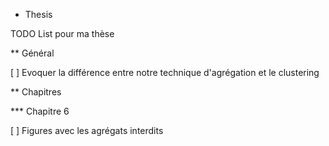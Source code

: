 * Thesis

TODO List pour ma thèse

** Général

  [ ] Evoquer la différence entre notre technique d'agrégation et le clustering

** Chapitres

*** Chapitre 6

  [ ] Figures avec les agrégats interdits
